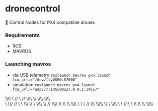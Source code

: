 # dronecontrol

:robot: Control Nodes for PX4 compatible drones

### Requirements
* ROS
* MAVROS

### Launching mavros
* via USB telemetry `roslaunch mavros px4.launch fcu_url:="/dev/ttyUSB0:57600"`
* simulation `roslaunch mavros px4.launch fcu_url:="udp://:14550@127.0.0.1:14557"`




\\\\\\\\   \\ //   \\ // \\\\\\\   \\\\   \\\\\\\\ \\\\\\\\\
\\         \\//     \//  \\    \   \\\\\\     \\\   \\
\\\\\\\\   \\\\     //   \\\\\\\  \\\   \\\    \\\   \\\\\\\\
      \\   \\ \\   //    \\\\\    \\\\\\\\\\    \\\         \\ 
\\\\\\\\   \\  \\ //     \\  \\  \\\\     \\\\   \\\  \\\\\\\\\
